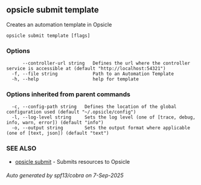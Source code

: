 ## opsicle submit template

Creates an automation template in Opsicle

```
opsicle submit template [flags]
```

### Options

```
      --controller-url string   Defines the url where the controller service is accessible at (default "http://localhost:54321")
  -f, --file string             Path to an Automation Template
  -h, --help                    help for template
```

### Options inherited from parent commands

```
  -c, --config-path string   Defines the location of the global configuration used (default "~/.opsicle/config")
  -l, --log-level string     Sets the log level (one of [trace, debug, info, warn, error]) (default "info")
  -o, --output string        Sets the output format where applicable (one of [text, json]) (default "text")
```

### SEE ALSO

* [opsicle submit](cli/opsicle_submit.md)	 - Submits resources to Opsicle

###### Auto generated by spf13/cobra on 7-Sep-2025
